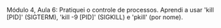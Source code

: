 Módulo 4, Aula 6: Pratiquei o controle de processos. Aprendi a usar 'kill [PID]' (SIGTERM), 'kill -9 [PID]' (SIGKILL) e 'pkill' (por nome).

